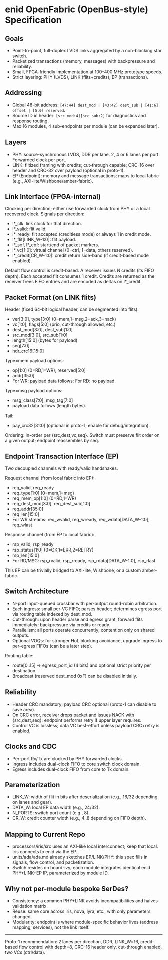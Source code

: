 # enid OpenFabric (OpenBus-style) Specification

## Goals

- Point-to-point, full-duplex LVDS links aggregated by a non-blocking star switch.
- Packetized transactions (memory, messages) with backpressure and reliability.
- Small, FPGA-friendly implementation at 100–400 MHz prototype speeds.
- Strict layering: PHY (LVDS), LINK (flits+credits), EP (transactions).

## Addressing

- Global 48-bit address: `[47:44] dest_mod | [43:42] dest_sub | [41:6] offset | [5:0] reserved`.
- Source ID in header: `[src_mod:4][src_sub:2]` for diagnostics and response routing.
- Max 16 modules, 4 sub-endpoints per module (can be expanded later).

## Layers

- PHY: source-synchronous LVDS, DDR per lane. 2, 4 or 6 lanes per port. Forwarded clock per port.
- LINK: flitized framing with credits; cut-through capable; CRC-16 over header and CRC-32 over payload (optional in proto-1).
- EP (Endpoint): memory and message transactions; maps to local fabric (e.g., AXI-lite/Wishbone/amber-fabric).

## Link Interface (FPGA-internal)

Clocking per direction; either use forwarded clock from PHY or a local recovered clock. Signals per direction:

- l*_clk: link clock for that direction.
- l*_valid: flit valid.
- l*_ready: flit accepted (creditless mode) or always 1 in credit mode.
- l*_flit[LINK_W-1:0]: flit payload.
- l*_sof, l*_eof: start/end of packet markers.
- l*_vc[1:0]: virtual channel (0=ctrl, 1=data, others reserved).
- l*_credit[CR_W-1:0]: credit return side-band (if credit-based mode enabled).

Default flow control is credit-based. A receiver issues N credits (its FIFO depth). Each accepted flit consumes 1 credit. Credits are returned as the receiver frees FIFO entries and are encoded as deltas on l*_credit.

## Packet Format (on LINK flits)

Header (fixed 64-bit logical header, can be segmented into flits):
- ver[3:0], type[3:0] (0=mem,1=msg,2=ack,3=nack)
- vc[1:0], flags[5:0] (prio, cut-through allowed, etc.)
- dest_mod[3:0], dest_sub[1:0]
- src_mod[3:0], src_sub[1:0]
- length[15:0] (bytes for payload)
- seq[7:0]
- hdr_crc16[15:0]

Type=mem payload options:
- op[1:0] (0=RD,1=WR), reserved[5:0]
- addr[35:0]
- For WR: payload data follows; For RD: no payload.

Type=msg payload options:
- msg_class[7:0], msg_tag[7:0]
- payload data follows (length bytes).

Tail:
- pay_crc32[31:0] (optional in proto-1; enable for debug/integration).

Ordering: in-order per {src,dest,vc,seq}. Switch must preserve flit order on a given output; endpoint reassembles by seq.

## Endpoint Transaction Interface (EP)

Two decoupled channels with ready/valid handshakes.

Request channel (from local fabric into EP):
- req_valid, req_ready
- req_type[1:0] (0=mem,1=msg)
- req_mem_op[1:0] (0=RD,1=WR)
- req_dest_mod[3:0], req_dest_sub[1:0]
- req_addr[35:0]
- req_len[15:0]
- For WR streams: req_wvalid, req_wready, req_wdata[DATA_W-1:0], req_wlast

Response channel (from EP to local fabric):
- rsp_valid, rsp_ready
- rsp_status[1:0] (0=OK,1=ERR,2=RETRY)
- rsp_len[15:0]
- For RD/MSG: rsp_rvalid, rsp_rready, rsp_rdata[DATA_W-1:0], rsp_rlast

This EP can be trivially bridged to AXI-lite, Wishbone, or a custom amber-fabric.

## Switch Architecture

- N-port input-queued crossbar with per-output round-robin arbitration.
- Each ingress: small per-VC FIFO; parses header; determines egress port via routing table indexed by dest_mod.
- Cut-through: upon header parse and egress grant, forward flits immediately; backpressure via credits or ready.
- Parallelism: all ports operate concurrently; contention only on shared outputs.
- Optional VOQs: for stronger HoL blocking avoidance, upgrade ingress to per-egress FIFOs (can be a later step).

Routing table:
- route[0..15] -> egress_port_id (4 bits) and optional strict priority per destination.
- Broadcast (reserved dest_mod 0xF) can be disabled initially.

## Reliability

- Header CRC mandatory; payload CRC optional (proto-1 can disable to save area).
- On CRC error, receiver drops packet and issues NACK with {src,dest,seq}; endpoint performs retry if upper layer requires.
- Control VC is lossless; data VC best-effort unless payload CRC+retry is enabled.

## Clocks and CDC

- Per-port Rx/Tx are clocked by PHY forwarded clocks.
- Ingress includes dual-clock FIFO to core switch clock domain.
- Egress includes dual-clock FIFO from core to Tx domain.

## Parameterization

- LINK_W: width of flit in bits after deserialization (e.g., 16/32 depending on lanes and gear).
- DATA_W: local EP data width (e.g., 24/32).
- N_PORTS: switch port count (e.g., 8).
- CR_W: credit counter width (e.g., 4..8 depending on FIFO depth).

## Mapping to Current Repo

- processors/iris/src uses an AXI-like local interconnect; keep that local. Iris connects to enid via the EP.
- units/ada/ada.md already sketches EP/LINK/PHY: this spec fills in signals, flow control, and packetization.
- Switch resides on board-ivy; each module integrates identical enid PHY+LINK+EP IP, parameterized by module ID.

## Why not per-module bespoke SerDes?

- Consistency: a common PHY+LINK avoids incompatibilities and halves validation matrix.
- Reuse: same core across iris, nova, lyra, etc., with only parameters changed.
- Modularity: endpoint is where module-specific behavior lives (address mapping, services), not the link itself.

---

Proto-1 recommendation: 2 lanes per direction, DDR, LINK_W=16, credit-based flow control with depth=8, CRC-16 header only, cut-through enabled, two VCs (ctrl/data).
